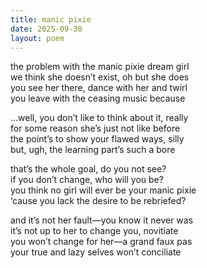 ```yaml
---
title: manic pixie
date: 2025-09-30
layout: poem
---
```

the problem with the manic pixie dream girl  
we think she doesn’t exist, oh but she does  
you see her there, dance with her and twirl  
you leave with the ceasing music because  

…well, you don’t like to think about it, really  
for some reason she’s just not like before  
the point’s to show your flawed ways, silly  
but, ugh, the learning part’s such a bore  

that’s the whole goal, do you not see?   
if you don’t change, who will you be?  
you think no girl will ever be your manic pixie  
‘cause you lack the desire to be rebriefed?    

and it’s not her fault—you know it never was  
it’s not up to her to change you, novitiate  
you won’t change for her—a grand faux pas  
your true and lazy selves won’t conciliate  
